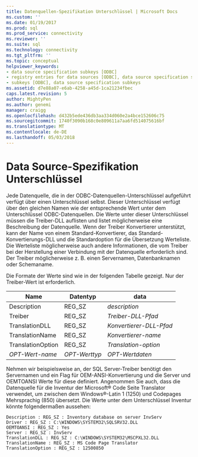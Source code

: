 ```yaml
---
title: Datenquellen-Spezifikation Unterschlüssel | Microsoft Docs
ms.custom: ''
ms.date: 01/19/2017
ms.prod: sql
ms.prod_service: connectivity
ms.reviewer: ''
ms.suite: sql
ms.technology: connectivity
ms.tgt_pltfrm: ''
ms.topic: conceptual
helpviewer_keywords:
- data source specification subkeys [ODBC]
- registry entries for data sources [ODBC], data source specification subkeys
- subkeys [ODBC], data source specification subkeys
ms.assetid: d7e88a07-e6ab-4258-a45d-1ca21234fbec
caps.latest.revision: 5
author: MightyPen
ms.author: genemi
manager: craigg
ms.openlocfilehash: d432b5ede436db3aa334d060e2a4bce152606c75
ms.sourcegitcommit: 1740f3090b168c0e809611a7aa6fd514075616bf
ms.translationtype: MT
ms.contentlocale: de-DE
ms.lasthandoff: 05/03/2018
---
```

# <a name="data-source-specification-subkeys"></a>Data Source-Spezifikation Unterschlüssel
Jede Datenquelle, die in der ODBC-Datenquellen-Unterschlüssel aufgeführt verfügt über einen Unterschlüssel selbst. Dieser Unterschlüssel verfügt über den gleichen Namen wie der entsprechende Wert unter dem Unterschlüssel ODBC-Datenquellen. Die Werte unter dieser Unterschlüssel müssen die Treiber-DLL auflisten und listet möglicherweise eine Beschreibung der Datenquelle. Wenn der Treiber Konvertierer unterstützt, kann der Name von einem Standard-Konvertierer, das Standard-Konvertierungs-DLL und die Standardoption für die Übersetzung Werteliste. Die Werteliste möglicherweise auch andere Informationen, die vom Treiber bei der Herstellung einer Verbindung mit der Datenquelle erforderlich sind. Der Treiber möglicherweise z. B. einen Servernamen, Datenbanknamen oder Schemaname.  
  
 Die Formate der Werte sind wie in der folgenden Tabelle gezeigt. Nur der Treiber-Wert ist erforderlich.  
  
|Name|Datentyp|data|  
|----------|---------------|----------|  
|Description|REG_SZ|*description*|  
|Treiber|REG_SZ|*Treiber-DLL-Pfad*|  
|TranslationDLL|REG_SZ|*Konvertierer-DLL-Pfad*|  
|TranslationName|REG_SZ|*Konvertierer-name*|  
|TranslationOption|REG_SZ|*Translation-option*|  
|*OPT-Wert-name*|*OPT-Werttyp*|*OPT-Wertdaten*|  
  
 Nehmen wir beispielsweise an, der SQL Server-Treiber benötigt den Servernamen und ein Flag für OEM-ANSI-Konvertierung und die Server und OEMTOANSI Werte für diese definiert. Angenommen Sie auch, dass die Datenquelle für die Inventur der Microsoft® Code Seite Translator verwendet, um zwischen dem Windows®-Latin 1 (1250) und Codepages Mehrsprachig (850) übersetzt. Die Werte unter dem Unterschlüssel Inventur könnte folgendermaßen aussehen:  
  
```  
Description : REG_SZ : Inventory database on server InvServ  
Driver : REG_SZ : C:\WINDOWS\SYSTEM32\SQLSRV32.DLL  
OEMTOANSI : REG_SZ : Yes  
Server : REG_SZ : InvServ  
TranslationDLL : REG_SZ : C:\WINDOWS\SYSTEM32\MSCPXL32.DLL  
TranslationName : REG_SZ : MS Code Page Translator  
TranslationOption : REG_SZ : 12500850  
```
